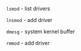 `lsmod` - list drivers  

`lnsmod` - add driver

`dmesg` - system kernel buffer

`rmmod` - add driver